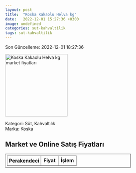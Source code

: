 ```yaml
---
layout: post
title:  "Koska Kakaolu Helva kg"
date:   2022-12-01 15:27:36 +0300
image: undefined
categories: sut-kahvaltilik
tags: sut-kahvaltilik
---
```


Son Güncelleme: 2022-12-01 18:27:36

<img src="undefined" width="200" alt="Koska Kakaolu Helva kg market fiyatları" />

Kategori: Süt, Kahvaltılık
<br />
Marka: Koska

<h2>Market ve Online Satış Fiyatları</h2>

<table border="1" style="padding: 5px;width:80%;">
  <tr>
    <td style="padding: 5px;"><strong>Perakendeci</strong></td>
    <td><strong>Fiyat</strong></td>
    <td><strong>İşlem</strong></td>
  </tr>
  
</table>
